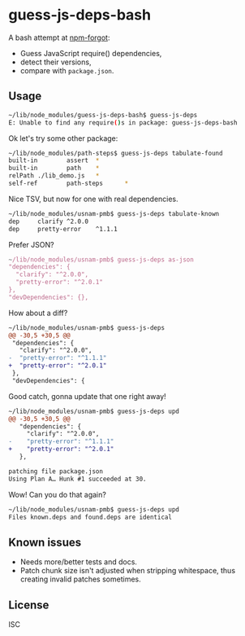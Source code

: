 ﻿
<!--#echo json="package.json" key="name" underline="=" -->
guess-js-deps-bash
==================
<!--/#echo -->

<!--!#echo json="package.json" key="description" -->
<!--!/#echo -->

A bash attempt at [npm-forgot](https://www.npmjs.com/package/npm-forgot):

* Guess JavaScript require() dependencies,
* detect their versions,
* compare with `package.json`.


Usage
-----

```bash
~/lib/node_modules/guess-js-deps-bash$ guess-js-deps
E: Unable to find any require()s in package: guess-js-deps-bash
```

Ok let's try some other package:

```bash
~/lib/node_modules/path-steps$ guess-js-deps tabulate-found
built-in        assert  *
built-in        path    *
relPath ./lib_demo.js   *
self-ref        path-steps      *
```

Nice TSV, but now for one with real dependencies.

```bash
~/lib/node_modules/usnam-pmb$ guess-js-deps tabulate-known
dep     clarify ^2.0.0
dep     pretty-error    ^1.1.1
```

Prefer JSON?

```javascript
~/lib/node_modules/usnam-pmb$ guess-js-deps as-json
"dependencies": {
  "clarify": "^2.0.0",
  "pretty-error": "^2.0.1"
},
"devDependencies": {},
```

How about a diff?

```diff
~/lib/node_modules/usnam-pmb$ guess-js-deps
@@ -30,5 +30,5 @@
 "dependencies": {
   "clarify": "^2.0.0",
-  "pretty-error": "^1.1.1"
+  "pretty-error": "^2.0.1"
 },
 "devDependencies": {
```

Good catch, gonna update that one right away!

```diff
~/lib/node_modules/usnam-pmb$ guess-js-deps upd
@@ -30,5 +30,5 @@
   "dependencies": {
     "clarify": "^2.0.0",
-    "pretty-error": "^1.1.1"
+    "pretty-error": "^2.0.1"
   },

patching file package.json
Using Plan A… Hunk #1 succeeded at 30.
```

Wow! Can you do that again?

```diff
~/lib/node_modules/usnam-pmb$ guess-js-deps upd
Files known.deps and found.deps are identical
```


<!--#toc stop="scan" -->



Known issues
------------

* Needs more/better tests and docs.
* Patch chunk size isn't adjusted when stripping whitespace,
  thus creating invalid patches sometimes.




License
-------
<!--#echo json="package.json" key=".license" -->
ISC
<!--/#echo -->

